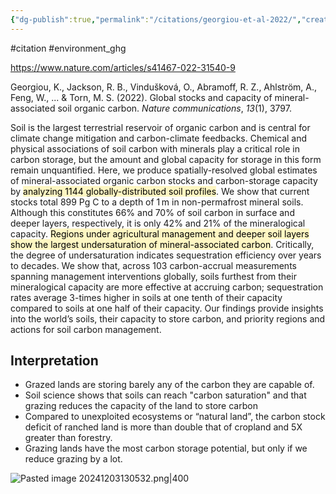 ```yaml
---
{"dg-publish":true,"permalink":"/citations/georgiou-et-al-2022/","created":"2024-12-03T13:00:03.759+00:00","updated":"2025-09-28T23:46:54.980+01:00"}
---
```


#citation #environment_ghg 

https://www.nature.com/articles/s41467-022-31540-9

Georgiou, K., Jackson, R. B., Vindušková, O., Abramoff, R. Z., Ahlström, A., Feng, W., ... & Torn, M. S. (2022). Global stocks and capacity of mineral-associated soil organic carbon. _Nature communications_, _13_(1), 3797.

Soil is the largest terrestrial reservoir of organic carbon and is central for climate change mitigation and carbon-climate feedbacks. Chemical and physical associations of soil carbon with minerals play a critical role in carbon storage, but the amount and global capacity for storage in this form remain unquantified. Here, we produce spatially-resolved global estimates of mineral-associated organic carbon stocks and carbon-storage capacity by <mark style="background: #FFF3A3A6;">analyzing 1144 globally-distributed soil profiles</mark>. We show that current stocks total 899 Pg C to a depth of 1 m in non-permafrost mineral soils. Although this constitutes 66% and 70% of soil carbon in surface and deeper layers, respectively, it is only 42% and 21% of the mineralogical capacity. <mark style="background: #FFF3A3A6;">Regions under agricultural management and deeper soil layers show the largest undersaturation of mineral-associated carbon</mark>. Critically, the degree of undersaturation indicates sequestration efficiency over years to decades. We show that, across 103 carbon-accrual measurements spanning management interventions globally, soils furthest from their mineralogical capacity are more effective at accruing carbon; sequestration rates average 3-times higher in soils at one tenth of their capacity compared to soils at one half of their capacity. Our findings provide insights into the world’s soils, their capacity to store carbon, and priority regions and actions for soil carbon management.

## Interpretation
- Grazed lands are storing barely any of the carbon they are capable of.
- Soil science shows that soils can reach "carbon saturation" and that grazing reduces the capacity of the land to store carbon
- Compared to unexploited ecosystems or “natural land”, the carbon stock deficit of ranched land is more than double that of cropland and 5X greater than forestry.
- Grazing lands have the most carbon storage potential, but only if we reduce grazing by a lot.

![Pasted image 20241203130532.png|400](/img/user/Pasted%20image%2020241203130532.png)